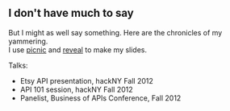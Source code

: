 ## I don't have much to say
But I might as well say something. Here are the chronicles of my yammering.
<br>
I use [picnic](https://github.com/astanway/picnic) and [reveal](https://github.com/astanway/presentations) to make my slides.

Talks:
* Etsy API presentation, hackNY Fall 2012
* API 101 session, hackNY Fall 2012
* Panelist, Business of APIs Conference, Fall 2012
